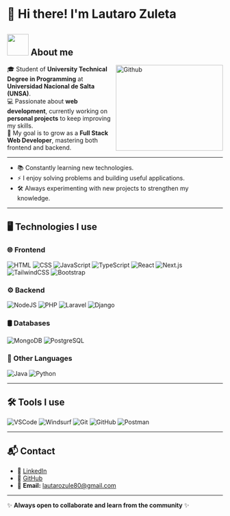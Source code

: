 
# 👋 Hi there! I'm Lautaro Zuleta  

## <picture><img src = "https://github.com/7oSkaaa/7oSkaaa/blob/main/Images/about_me.gif?raw=true" width = 50px></picture> About me
<img align="right" width = 250px height = 200px alt="Github" src="https://github.com/Mo-Alsehli/Mo-Alsehli/assets/98949843/92f233e8-fd56-4521-bc8e-b48fe669209a" />

🎓 Student of **University Technical Degree in Programming** at **Universidad Nacional de Salta (UNSA)**.  
💻 Passionate about **web development**, currently working on **personal projects** to keep improving my skills.  
🚀 My goal is to grow as a **Full Stack Web Developer**, mastering both frontend and backend.  

---

- 📚 Constantly learning new technologies.  
- ⚡ I enjoy solving problems and building useful applications.  
- 🛠️ Always experimenting with new projects to strengthen my knowledge.  

---

## 🖥️ Technologies I use  

### 🌐 Frontend  
![HTML](https://img.shields.io/badge/HTML5-E34F26?style=for-the-badge&logo=html5&logoColor=white) 
![CSS](https://img.shields.io/badge/CSS3-1572B6?style=for-the-badge&logo=css3&logoColor=white) 
![JavaScript](https://img.shields.io/badge/JavaScript-F7DF1E?style=for-the-badge&logo=javascript&logoColor=black) 
![TypeScript](https://img.shields.io/badge/TypeScript-3178C6?style=for-the-badge&logo=typescript&logoColor=white) 
![React](https://img.shields.io/badge/React-20232A?style=for-the-badge&logo=react&logoColor=61DAFB) 
![Next.js](https://img.shields.io/badge/Next.js-000000?style=for-the-badge&logo=nextdotjs&logoColor=white) 
![TailwindCSS](https://img.shields.io/badge/TailwindCSS-06B6D4?style=for-the-badge&logo=tailwindcss&logoColor=white) 
![Bootstrap](https://img.shields.io/badge/Bootstrap-7952B3?style=for-the-badge&logo=bootstrap&logoColor=white)  

### ⚙️ Backend  
![NodeJS](https://img.shields.io/badge/Node.js-339933?style=for-the-badge&logo=nodedotjs&logoColor=white) 
![PHP](https://img.shields.io/badge/PHP-777BB4?style=for-the-badge&logo=php&logoColor=white) 
![Laravel](https://img.shields.io/badge/Laravel-FF2D20?style=for-the-badge&logo=laravel&logoColor=white) 
![Django](https://img.shields.io/badge/Django-092E20?style=for-the-badge&logo=django&logoColor=white)  

### 🛢️ Databases  
![MongoDB](https://img.shields.io/badge/MongoDB-4EA94B?style=for-the-badge&logo=mongodb&logoColor=white) 
![PostgreSQL](https://img.shields.io/badge/PostgreSQL-316192?style=for-the-badge&logo=postgresql&logoColor=white)  

### 📌 Other Languages  
![Java](https://img.shields.io/badge/Java-ED8B00?style=for-the-badge&logo=openjdk&logoColor=white) 
![Python](https://img.shields.io/badge/Python-3776AB?style=for-the-badge&logo=python&logoColor=white)  

---

## 🛠️ Tools I use  
![VSCode](https://img.shields.io/badge/VS%20Code-0078d7?style=for-the-badge&logo=visualstudiocode&logoColor=white) 
![Windsurf](https://img.shields.io/badge/Windsurf-0095FF?style=for-the-badge&logo=codeium&logoColor=white) 
![Git](https://img.shields.io/badge/Git-F05032?style=for-the-badge&logo=git&logoColor=white) 
![GitHub](https://img.shields.io/badge/GitHub-181717?style=for-the-badge&logo=github&logoColor=white) 
![Postman](https://img.shields.io/badge/Postman-FF6C37?style=for-the-badge&logo=postman&logoColor=white)  

---

## 📬 Contact  
- 💼 [LinkedIn](https://www.linkedin.com/in/lautaro-zuleta/)  
- 🖤 [GitHub](https://github.com/LautaroZ01)  
- 📧 **Email:** lautarozule80@gmail.com  

---

✨ **Always open to collaborate and learn from the community** ✨
